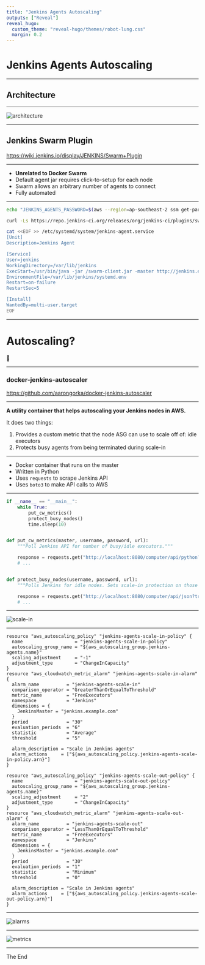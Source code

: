 ```yaml
---
title: "Jenkins Agents Autoscaling"
outputs: ["Reveal"]
reveal_hugo:
  custom_theme: "reveal-hugo/themes/robot-lung.css"
  margin: 0.2
---
```


# Jenkins Agents Autoscaling

---

## Architecture

---

![architecture](/jenkins_architecture.png)

---

## Jenkins Swarm Plugin

https://wiki.jenkins.io/display/JENKINS/Swarm+Plugin

---

  * **Unrelated to Docker Swarm**
  * Default agent jar requires click-to-setup for each node
  * Swarm allows an arbitrary number of agents to connect
  * Fully automated

---

```bash
echo "JENKINS_AGENTS_PASSWORD=$(aws --region=ap-southeast-2 ssm get-parameters --names "JENKINS_AGENTS_PASSWORD" --with-decryption | jq -r '.["Parameters"][0]["Value"]')" >> /var/lib/jenkins/systemd.env

curl -Ls https://repo.jenkins-ci.org/releases/org/jenkins-ci/plugins/swarm-client/3.9/swarm-client-3.9.jar -o /swarm-client.jar

cat <<EOF >> /etc/systemd/system/jenkins-agent.service
[Unit]
Description=Jenkins Agent

[Service]
User=jenkins
WorkingDirectory=/var/lib/jenkins
ExecStart=/usr/bin/java -jar /swarm-client.jar -master http://jenkins.example.com -tunnel jenkins-master.example.com:43863 -fsroot /var/lib/jenkins -username agents -passwordEnvVariable JENKINS_AGENTS_PASSWORD
EnvironmentFile=/var/lib/jenkins/systemd.env
Restart=on-failure
RestartSec=5

[Install]
WantedBy=multi-user.target
EOF
```

--- 

# Autoscaling?

:thinking:

---

### docker-jenkins-autoscaler

https://github.com/aarongorka/docker-jenkins-autoscaler

---

**A utility container that helps autoscaling your Jenkins nodes in AWS.**

It does two things:

  1. Provides a custom metric that the node ASG can use to scale off of: idle executors
  2. Protects busy agents from being terminated during scale-in

---

  * Docker container that runs on the master
  * Written in Python
  * Uses `requests` to scrape Jenkins API
  * Uses `boto3` to make API calls to AWS

---

```python
if __name__ == "__main__":
    while True:
        put_cw_metrics()
        protect_busy_nodes()
        time.sleep(10)


def put_cw_metrics(master, username, password, url):
    """Poll Jenkins API for number of busy/idle executors."""

    response = requests.get("http://localhost:8080/computer/api/python?pretty=true")
    # ...


def protect_busy_nodes(username, password, url):
    """Polls Jenkins for idle nodes. Sets scale-in protection on those that aren't idle, and removes it from those that are."""

    response = requests.get("http://localhost:8080/computer/api/json?tree=computer[idle,displayName]").json()
    # ...
```

---

![scale-in](/scale-in.png)

---

```hcl
resource "aws_autoscaling_policy" "jenkins-agents-scale-in-policy" {
  name                   = "jenkins-agents-scale-in-policy"
  autoscaling_group_name = "${aws_autoscaling_group.jenkins-agents.name}"
  scaling_adjustment     = "-1"
  adjustment_type        = "ChangeInCapacity"
}
resource "aws_cloudwatch_metric_alarm" "jenkins-agents-scale-in-alarm" {
  alarm_name          = "jenkins-agents-scale-in"
  comparison_operator = "GreaterThanOrEqualToThreshold"
  metric_name         = "FreeExecutors"
  namespace           = "Jenkins"
  dimensions = {
    JenkinsMaster = "jenkins.example.com"
  }
  period              = "30"
  evaluation_periods  = "6"
  statistic           = "Average"
  threshold           = "5"

  alarm_description = "Scale in Jenkins agents"
  alarm_actions     = ["${aws_autoscaling_policy.jenkins-agents-scale-in-policy.arn}"]
}

resource "aws_autoscaling_policy" "jenkins-agents-scale-out-policy" {
  name                   = "jenkins-agents-scale-out-policy"
  autoscaling_group_name = "${aws_autoscaling_group.jenkins-agents.name}"
  scaling_adjustment     = "2"
  adjustment_type        = "ChangeInCapacity"
}
resource "aws_cloudwatch_metric_alarm" "jenkins-agents-scale-out-alarm" {
  alarm_name          = "jenkins-agents-scale-out"
  comparison_operator = "LessThanOrEqualToThreshold"
  metric_name         = "FreeExecutors"
  namespace           = "Jenkins"
  dimensions = {
    JenkinsMaster = "jenkins.example.com"
  }
  period              = "30"
  evaluation_periods  = "1"
  statistic           = "Minimum"
  threshold           = "0"

  alarm_description = "Scale in Jenkins agents"
  alarm_actions     = ["${aws_autoscaling_policy.jenkins-agents-scale-out-policy.arn}"]
}
```

---

![alarms](/alarms.png)

---

![metrics](/metrics.png)

---

The End
